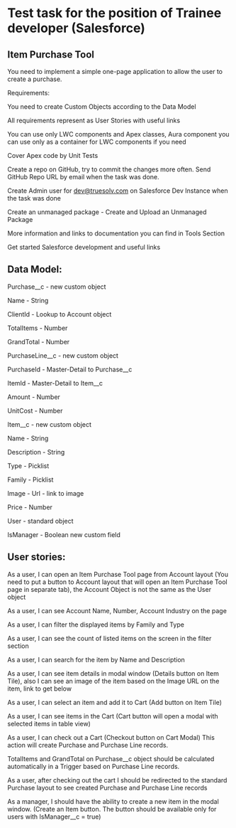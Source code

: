 # Test task for the position of Trainee developer (Salesforce)

## Item Purchase Tool
You need to implement a simple one-page application to allow the user to create a purchase.

Requirements:

You need to create Custom Objects according to the Data Model

All requirements represent as User Stories with useful links

You can use only LWC components and Apex classes, Aura component you can use only as a container for LWC components if you need

Cover Apex code by Unit Tests

Create a repo on GitHub, try to commit the changes more often. Send GitHub Repo URL by email when the task was done.

Create Admin user for dev@truesolv.com on Salesforce Dev Instance when the task was done

Create an unmanaged package - Create and Upload an Unmanaged Package

More information and links to documentation you can find in Tools Section

Get started Salesforce development and useful links

## Data Model:

Purchase__c - new custom object

Name - String

ClientId - Lookup to Account object

TotalItems - Number

GrandTotal - Number

PurchaseLine__c - new custom object

PurchaseId - Master-Detail to Purchase__c

ItemId - Master-Detail to Item__c

Amount - Number

UnitCost - Number

Item__c -  new custom object

Name - String

Description - String

Type - Picklist

Family - Picklist

Image - Url - link to image

Price - Number

User - standard object

IsManager - Boolean new custom field

## User stories:
As a user, I can open an Item Purchase Tool page from Account layout (You need to put a button to Account layout that will open an Item Purchase Tool page in separate tab), the Account Object is not the same as the User object

As a user, I can see Account Name, Number, Account Industry on the page

As a user, I can filter the displayed items by Family and Type

As a user, I can see the count of listed items on the screen in the filter section

As a user, I can search for the item by Name and Description

As a user, I can see item details in modal window (Details button on Item Tile), also I can see an image of the item based on the Image URL on the item, link to get below

As a user, I can select an item and add it to Cart (Add button on Item Tile)

As a user, I can see items in the Cart (Cart button will open a modal with selected items in table view)

As a user, I can check out a Cart (Checkout button on Cart Modal) This action will create Purchase and Purchase Line records. 

TotalItems and GrandTotal on Purchase__c object should be calculated automatically in a Trigger based on Purchase Line records.

As a user, after checking out the cart I should be redirected to the standard Purchase layout to see created Purchase and Purchase Line records

As a manager, I should have the ability to create a new item in the modal window. (Create an Item button. The button should be available only for users with IsManager__c = true)
